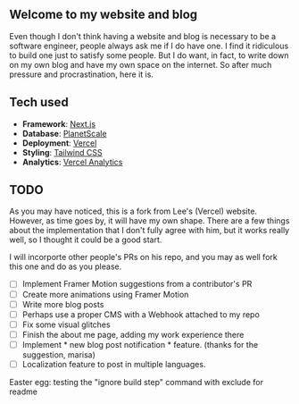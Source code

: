 ## Welcome to my website and blog

Even though I don't think having a website and blog is necessary to be a software engineer, people always ask me if I do have one. I find it ridiculous to build one just to satisfy some people. But I do want, in fact, to write down on my own blog and have my own space on the internet. So after much pressure and procrastination, here it is.

## Tech used

- **Framework**: [Next.js](https://nextjs.org/)
- **Database**: [PlanetScale](https://planetscale.com)
- **Deployment**: [Vercel](https://vercel.com)
- **Styling**: [Tailwind CSS](https://tailwindcss.com)
- **Analytics**: [Vercel Analytics](https://vercel.com/analytics)

## TODO

As you may have noticed, this is a fork from Lee's (Vercel) website. However, as time goes by, it will have my own shape.
There are a few things about the implementation that I don't fully agree with him, but it works really well, so I thought it could be a good start.

I will incorporte other people's PRs on his repo, and you may as well fork this one and do as you please.

- [ ] Implement Framer Motion suggestions from a contributor's PR
- [ ] Create more animations using Framer Motion
- [ ] Write more blog posts
- [ ] Perhaps use a proper CMS with a Webhook attached to my repo 
- [ ] Fix some visual glitches
- [ ] Finish the about me page, adding my work experience there
- [ ] Implement * new blog post notification * feature. (thanks for the suggestion, marisa)
- [ ] Localization feature to post in multiple languages.

Easter egg: testing the "ignore build step" command with exclude for readme
